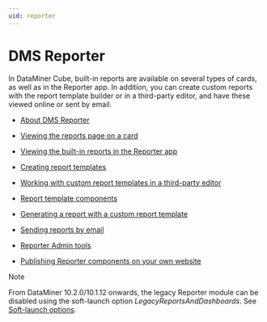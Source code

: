 ```yaml
---
uid: reporter
---
```


# DMS Reporter

In DataMiner Cube, built-in reports are available on several types of cards, as well as in the Reporter app. In addition, you can create custom reports with the report template builder or in a third-party editor, and have these viewed online or sent by email.

- [About DMS Reporter](xref:About_DMS_Reporter)

- [Viewing the reports page on a card](xref:Viewing_the_reports_page_on_a_card)

- [Viewing the built-in reports in the Reporter app](xref:Viewing_the_built-in_reports_in_the_Reporter_app#viewing-the-built-in-reports-in-the-reporter-app)

- [Creating report templates](xref:Creating_report_templates)

- [Working with custom report templates in a third-party editor](xref:Working_with_custom_report_templates_in_a_third-party_editor#working-with-custom-report-templates-in-a-third-party-editor)

- [Report template components](xref:Report_template_components)

- [Generating a report with a custom report template](xref:Generating_a_report_with_a_custom_report_template)

- [Sending reports by email](xref:Sending_reports_by_email)

- [Reporter Admin tools](xref:Reporter_Admin_tools)

- [Publishing Reporter components on your own website](xref:Publishing_Reporter_components_on_your_own_website)

> [!NOTE]
> From DataMiner 10.2.0/10.1.12 onwards, the legacy Reporter module can be disabled using the soft-launch option *LegacyReportsAndDashboards*. See [Soft-launch options](xref:SoftLaunchOptions).
